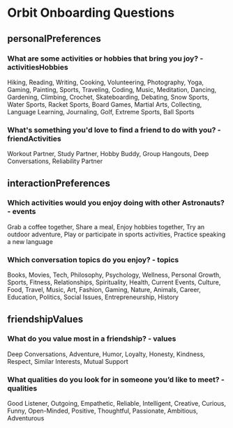 # Orbit Onboarding Questions

## personalPreferences

### What are some activities or hobbies that bring you joy? - activitiesHobbies

Hiking, Reading, Writing, Cooking, Volunteering, Photography, Yoga, Gaming, Painting, Sports, Traveling, Coding, Music, Meditation, Dancing, Gardening, Climbing, Crochet, Skateboarding, Debating, Snow Sports, Water Sports, Racket Sports, Board Games, Martial Arts, Collecting, Language Learning, Journaling, Golf, Extreme Sports, Ball Sports

### What's something you'd love to find a friend to do with you? - friendActivities

Workout Partner, Study Partner, Hobby Buddy, Group Hangouts, Deep Conversations, Reliability Partner

## interactionPreferences

### Which activities would you enjoy doing with other Astronauts? - events

Grab a coffee together, Share a meal, Enjoy hobbies together, Try an outdoor adventure, Play or participate in sports activities, Practice speaking a new language

### Which conversation topics do you enjoy? - topics

Books, Movies, Tech, Philosophy, Psychology, Wellness, Personal Growth, Sports, Fitness, Relationships, Spirituality, Health, Current Events, Culture, Food, Travel, Music, Art, Fashion, Gaming, Nature, Animals, Career, Education, Politics, Social Issues, Entrepreneurship, History

## friendshipValues

### What do you value most in a friendship? - values

Deep Conversations, Adventure, Humor, Loyalty, Honesty, Kindness, Respect, Similar Interests, Mutual Support

### What qualities do you look for in someone you’d like to meet? - qualities

Good Listener, Outgoing, Empathetic, Reliable, Intelligent, Creative, Curious, Funny, Open-Minded, Positive, Thoughtful, Passionate, Ambitious, Adventurous
